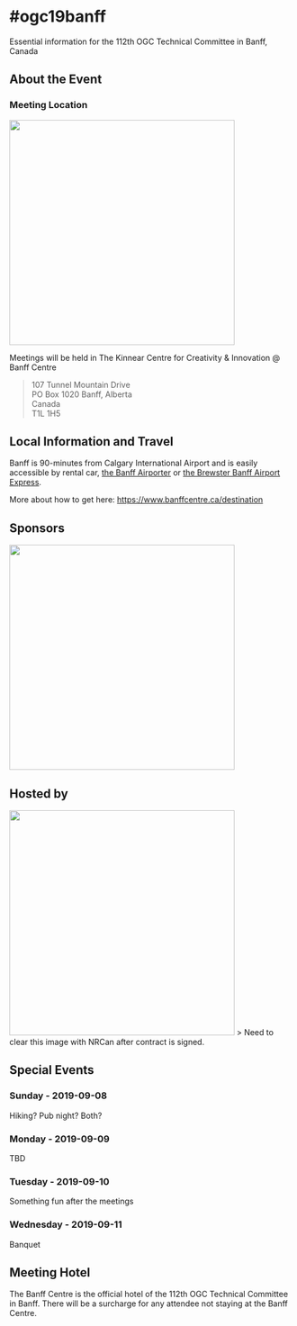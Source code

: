 # #ogc19banff
Essential information for the 112th OGC Technical Committee in Banff, Canada

## About the Event

### Meeting Location

<img src="https://www.banffcentre.ca/sites/default/files/Media%20and%20Production/Centredlogo.jpg" width=400>

Meetings will be held in The Kinnear Centre for Creativity & Innovation @ Banff Centre

>107 Tunnel Mountain Drive  
>PO Box 1020 Banff, Alberta   
>Canada  
>T1L 1H5

## Local Information and Travel
Banff is 90-minutes from Calgary International Airport and is easily accessible by rental car, [the Banff Airporter](http://www.banffairporter.com/) or [the Brewster Banff Airport Express](https://www.banffjaspercollection.com/brewster-express/).

More about how to get here: https://www.banffcentre.ca/destination

## Sponsors
<img src="https://cdn-images-1.medium.com/max/806/1*PQS_s4q-_K5zt55HB9gtSQ@2x.png" width=400>

## Hosted by
<img src="https://www.canada.ca/etc/designs/canada/cdts/gcweb/v4_0_27/assets/sig-blk-en.svg" width=400>
> Need to clear this image with NRCan after contract is signed.

## Special Events
### Sunday - 2019-09-08
Hiking? Pub night? Both?
### Monday - 2019-09-09
TBD
### Tuesday - 2019-09-10
Something fun after the meetings
### Wednesday - 2019-09-11
Banquet


## Meeting Hotel
The Banff Centre is the official hotel of the 112th OGC Technical Committee in Banff.   There will be a surcharge for any attendee not staying at the Banff Centre.

